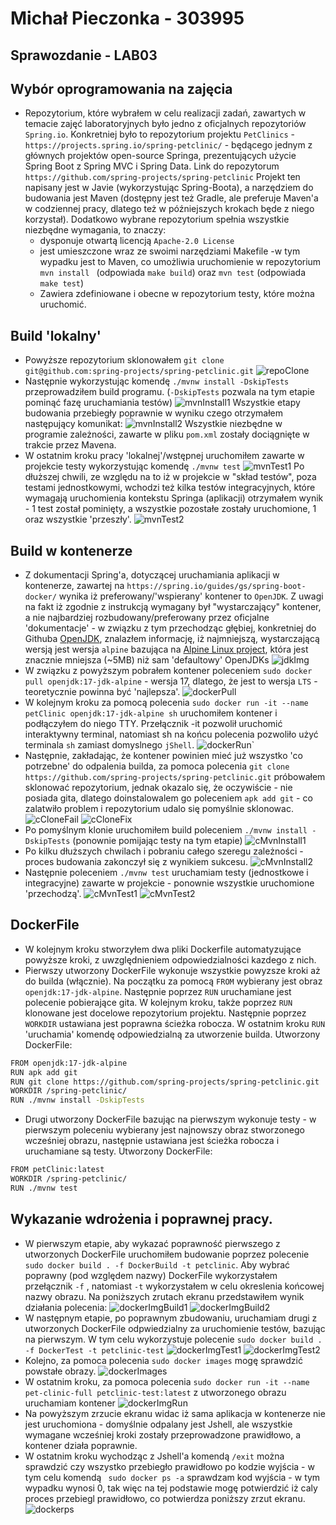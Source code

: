 # Michał Pieczonka - 303995
## Sprawozdanie - LAB03
## Wybór oprogramowania na zajęcia
* Repozytorium, które wybrałem w celu realizacji zadań, zawartych w temacie zajęć laboratoryjnych było jedno z oficjalnych repozytoriów ```Spring.io```.
Konkretniej było to repozytorium projektu  ```PetClinics```  - ```https://projects.spring.io/spring-petclinic/``` - będącego jednym z głównych projektów open-source Springa, prezentujących użycie Spring Boot z Spring MVC i Spring Data. Link do repozytorum ```https://github.com/spring-projects/spring-petclinic``` Projekt ten napisany jest w Javie (wykorzystując Spring-Boota), a narzędziem do budowania jest Maven (dostępny jest też Gradle, ale preferuje Maven'a w codziennej pracy, dlatego też w późniejszych krokach będe z niego korzystał).
 Dodatkowo wybrane repozytorium spełnia wszystkie niezbędne wymagania, to znaczy:
	* dysponuje otwartą licencją ```Apache-2.0 License```
	* jest umieszczone wraz ze swoimi narzędziami Makefile -w tym wypadku jest to Maven, co umożliwia uruchomienie w repozytorium ```mvn install ``` (odpowiada ```make build```) oraz ```mvn test``` (odpowiada ```make test```) 
	* Zawiera zdefiniowane i obecne w repozytorium testy, które można uruchomić. 

## Build 'lokalny'
* Powyższe repozytorium sklonowałem ```git clone git@github.com:spring-projects/spring-petclinic.git```
![repoClone](./ss/repoClone.png)
* Następnie wykorzystując komendę ```./mvnw install -DskipTests``` przeprowadziłem build programu. (```-DskipTests``` pozwala na tym etapie pominąć fazę uruchamiania testów)
![mvnInstall1](./ss/mvnInstall1.png)
Wszystkie etapy budowania przebiegły poprawnie w wyniku czego otrzymałem następujący komunikat:
![mvnInstall2](./ss/mvnInstall2.png)
Wszystkie niezbędne w programie zależności, zawarte w pliku ```pom.xml``` zostały dociągnięte w trakcie przez Mavena.
* W ostatnim kroku pracy 'lokalnej'/wstępnej uruchomiłem zawarte w projekcie testy wykorzystując komendę ```./mvnw test```
![mvnTest1](./ss/mvnTest1.png)
Po dłuższej chwili, ze względu na to iż w projekcie w "skład testów", poza testami jednostkowymi, wchodzi też kilka testów integracyjnych, które wymagają uruchomienia kontekstu Springa (aplikacji) otrzymałem wynik - 1 test został pominięty, a wszystkie pozostałe zostały uruchomione, 1 oraz wszystkie 'przeszły'.
![mvnTest2](./ss/mvnTest2.png)
## Build w kontenerze
* Z dokumentacji Spring'a, dotyczącej uruchamiania aplikacji w kontenerze, zawartej na ```https://spring.io/guides/gs/spring-boot-docker/``` wynika iż preferowany/'wspierany' kontener to ```OpenJDK```.  Z uwagi na fakt iż zgodnie z instrukcją wymagany był "wystarczający" kontener, a nie najbardziej rozbudowany/preferowany przez oficjalne 'dokumentacje' - w związku z tym przechodząc głębiej, konkretniej do Githuba [OpenJDK](https://github.com/docker-library/docs/blob/master/openjdk/README.md#supported-tags-and-respective-dockerfile-links), znalazłem informację, iż najmniejszą, wystarczającą wersją jest wersja ```alpine``` bazująca na [Alpine Linux project](https://alpinelinux.org), która jest znacznie mniejsza (~5MB) niż sam 'defaultowy' OpenJDKs
![jdkImg](./ss/openJdkVs.png)
* W związku z powyższym pobrałem kontener poleceniem ```sudo docker pull openjdk:17-jdk-alpine``` - wersja 17, dlatego, że jest to wersja ```LTS``` - teoretycznie powinna być 'najlepsza'.
![dockerPull](./ss/dockerPull.png)
* W kolejnym kroku za pomocą polecenia ```sudo docker run -it --name petClinic openjdk:17-jdk-alpine sh``` uruchomiłem kontener i podłączyłem do niego TTY. Przełącznik -it pozwolił uruchomić interaktywny terminal, natomiast sh na końcu polecenia pozwoliło użyć terminala ``sh`` zamiast domyslnego ``jShell``.
![dockerRun](./ss/dockerRun.png)`
* Następnie, zakładając, że kontener powinien mieć już wszystko 'co potrzebne' do odpalenia builda, za pomoca polecenia ```git clone https://github.com/spring-projects/spring-petclinic.git``` próbowałem sklonować repozytorium, jednak okazalo się, że oczywiście - nie posiada gita, dlatego doinstalowalem go poleceniem ```apk add git``` - co zalatwiło problem i repozytorium udalo się pomyślnie sklonowac.
![cCloneFail](./ss/cCloneFail.png)
![cCloneFix](./ss/cCloneFix.png)
* Po pomyślnym klonie uruchomiłem build poleceniem ```./mvnw install -DskipTests``` (ponownie pomijając testy na tym etapie) 
![cMvnInstall1](./ss/cMvnInstall1.png)
* Po kilku dłuższych chwilach i pobraniu całego szeregu zależności - proces budowania zakonczył się z wynikiem sukcesu.
![cMvnInstall2](./ss/cMvnInstall2.png)
* Następnie poleceniem ```./mvnw test``` uruchamiam testy (jednostkowe i integracyjne) zawarte w projekcie - ponownie wszystkie uruchomione 'przechodzą'.
![cMvnTest1](./ss/cMvnTest1.png)
![cMvnTest2](./ss/cMvnTest2.png)
## DockerFile
* W kolejnym kroku stworzyłem dwa pliki Dockerfile automatyzujące powyższe kroki, z uwzględnieniem odpowiedzialności kazdego z nich. 
* Pierwszy utworzony DockerFile wykonuje wszystkie powyzsze kroki aż do builda (włącznie). Na początku za pomocą ```FROM``` wybierany jest obraz ```openjdk:17-jdk-alpine```. Następnie poprzez ```RUN``` uruchamiane jest polecenie pobierające gita. W kolejnym kroku, także poprzez ```RUN``` klonowane jest docelowe repozytorium projektu. Następnie poprzez ```WORKDIR``` ustawiana jest poprawna ścieżka robocza. W ostatnim kroku ```RUN``` 'uruchamia' komendę odpowiedzialną za utworzenie builda.  Utworzony DockerFile:
```bash
FROM openjdk:17-jdk-alpine
RUN apk add git
RUN git clone https://github.com/spring-projects/spring-petclinic.git
WORKDIR /spring-petclinic/
RUN ./mvnw install -DskipTests
```
* Drugi utworzony DockerFile bazując na pierwszym wykonuje testy - w pierwszym poleceniu wybierany jest najnowszy obraz stworzonego wcześniej obrazu, następnie ustawiana jest ścieżka robocza i uruchamiane są testy. Utworzony DockerFile:
```bash
FROM petClinic:latest
WORKDIR /spring-petclinic/
RUN ./mvnw test
```
## Wykazanie wdrożenia i poprawnej pracy.
* W pierwszym etapie, aby wykazać poprawność pierwszego z utworzonych DockerFile uruchomiłem budowanie poprzez polecenie ```sudo docker build . -f DockerBuild -t petclinic```. Aby wybrać poprawny (pod względem nazwy) DockerFile wykorzystałem przełącznik ```-f``` , natomiast ```-t``` wykorzystałem w celu okreslenia końcowej nazwy obrazu. Na poniższych zrutach ekranu przedstawiłem wynik działania polecenia:
![dockerImgBuild1](./ss/dockerImgBuild1.png)
![dockerImgBuild2](./ss/dockerImgBuild2.png)
* W następnym etapie, po poprawnym zbudowaniu, uruchamiam drugi z utworzonych DockerFile odpwiedzialny za uruchomienie testów, bazując na pierwszym. W tym celu wykorzystuje polecenie ```sudo docker build . -f DockerTest -t petclinic-test```
![dockerImgTest1](./ss/dockerImgTest1.png)
![dockerImgTest2](./ss/dockerImgTest2.png)
* Kolejno, za pomoca polecenia ```sudo docker images``` mogę sprawdzić powstałe obrazy.
![dockerImages](./ss/dockerImages.png)
* W ostatnim kroku, za pomoca polecenia ```sudo docker run -it --name pet-clinic-full petclinic-test:latest``` z utworzonego obrazu uruchamiam kontener
![dockerImgRun](./ss/dockerImgRun.png)
* Na powyższym zrzucie ekranu widac iż sama aplikacja w kontenerze nie jest uruchomiona - domyślnie odpalany jest Jshell, ale wszystkie wymagane wcześniej kroki zostały przeprowadzone prawidłowo, a kontener działa poprawnie.
* W ostatnim kroku wychodząc z Jshell'a komendą ```/exit``` można sprawdzić czy wszystko przebiegło prawidłowo po kodzie wyjścia - w tym celu komendą ``` sudo docker ps -a``` sprawdzam kod wyjścia - w tym wypadku wynosi 0, tak więc na tej podstawie mogę potwierdzić iż caly proces przebiegl prawidłowo,  co potwierdza poniższy zrzut ekranu.
![dockerps](./ss/dockerps.png)
